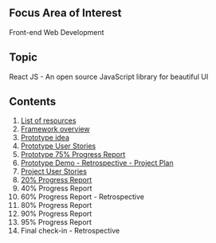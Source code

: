 ## Focus Area of Interest
Front-end Web Development

## Topic
React JS - An open source JavaScript library for beautiful UI

## Contents
1. [List of resources](posts/week-09-10)
2. [Framework overview](posts/week-09-17)
3. [Prototype idea](posts/week-09-17-02)
4. [Prototype User Stories](posts/week-09-24)
5. [Prototype 75% Progress Report](posts/week-10-01)
6. [Prototype Demo - Retrospective - Project Plan](posts/week-10-08)
7. [Project User Stories](posts/week-10-15)
8. [20% Progress Report](posts/week-10-22)
9. 40% Progress Report [](posts/week-10-29)
10. 60% Progress Report - Retrospective [](posts/week-11-05)
11. 80% Progress Report [](posts/week-11-12)
12. 90% Progress Report [](posts/week-11-19)
13. 95% Progress Report [](posts/week-11-26)
14. Final check-in - Retrospective [](posts/week-12-03)
